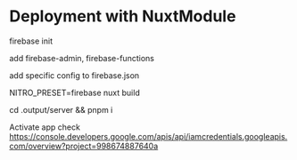 # Deployment with NuxtModule

firebase init

add firebase-admin, firebase-functions

add specific config to firebase.json

NITRO_PRESET=firebase nuxt build

cd .output/server && pnpm i

Activate app check <https://console.developers.google.com/apis/api/iamcredentials.googleapis.com/overview?project=998674887640a>
